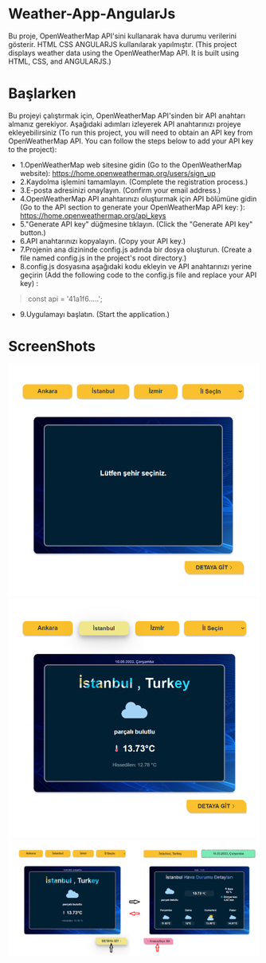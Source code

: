 # Weather-App-AngularJs
Bu proje, OpenWeatherMap API'sini kullanarak hava durumu verilerini gösterir. HTML CSS ANGULARJS kullanılarak yapılmıştır.
(This project displays weather data using the OpenWeatherMap API. It is built using HTML, CSS, and ANGULARJS.)

# Başlarken 
Bu projeyi çalıştırmak için, OpenWeatherMap API'sinden bir API anahtarı almanız gerekiyor. Aşağıdaki adımları izleyerek API anahtarınızı projeye ekleyebilirsiniz (To run this project, you will need to obtain an API key from OpenWeatherMap API. You can follow the steps below to add your API key to the project): 
- 1.OpenWeatherMap web sitesine gidin (Go to the OpenWeatherMap website): https://home.openweathermap.org/users/sign_up
- 2.Kaydolma işlemini tamamlayın. (Complete the registration process.)
- 3.E-posta adresinizi onaylayın. (Confirm your email address.)
- 4.OpenWeatherMap API anahtarınızı oluşturmak için API bölümüne gidin (Go to the API section to generate your OpenWeatherMap API key: ): https://home.openweathermap.org/api_keys
- 5."Generate API key" düğmesine tıklayın. (Click the "Generate API key" button.)
- 6.API anahtarınızı kopyalayın. (Copy your API key.)
- 7.Projenin ana dizininde config.js adında bir dosya oluşturun. (Create a file named config.js in the project's root directory.)
- 8.config.js dosyasına aşağıdaki kodu ekleyin ve API anahtarınızı yerine geçirin (Add the following code to the config.js file and replace your API key) :
 >const api = '41a1f6.....';
- 9.Uygulamayı başlatın. (Start the application.)

# ScreenShots
![alt text](screenshots/1.png)
![alt text](screenshots/2.png)
![alt text](screenshots/3.png)
